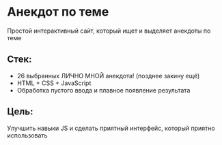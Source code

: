 # Анекдот по теме

Простой интерактивный сайт, который ищет и выделяет анекдоты по теме

## Стек:
- 26 выбранных ЛИЧНО МНОЙ анекдота! (позднее закину ещё)
- HTML + CSS + JavaScript
- Обработка пустого ввода и плавное появление результата

## Цель:
Улучшить навыки JS и сделать приятный интерфейс, который приятно использовать
